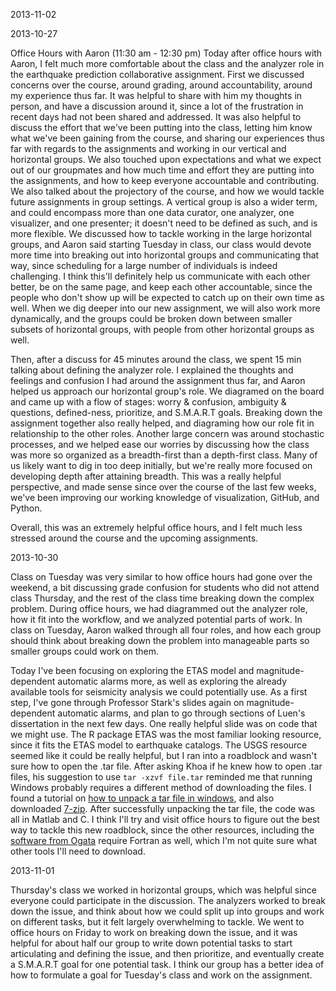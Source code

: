 2013-11-02

2013-10-27

Office Hours with Aaron (11:30 am - 12:30 pm)
Today after office hours with Aaron, I felt much more comfortable about the class and the analyzer role in the earthquake prediction collaborative assignment. First we discussed concerns over the course, around grading, around accountability, around my experience thus far. It was helpful to share with him my thoughts in person, and have a discussion around it, since a lot of the frustration in recent days had not been shared and addressed. It was also helpful to discuss the effort that we've been putting into the class, letting him know what we've been gaining from the course, and sharing our experiences thus far with regards to the assignments and working in our vertical and horizontal groups. We also touched upon expectations and what we expect out of our groupmates and how much time and effort they are putting into the assignments, and how to keep everyone accountable and contributing. We also talked about the projectory of the course, and how we would tackle future assignments in group settings. A vertical group is also a wider term, and could encompass more than one data curator, one analyzer, one visualizer, and one presenter; it doesn't need to be defined as such, and is more flexible. We discussed how to tackle working in the large horizontal groups, and Aaron said starting Tuesday in class, our class would devote more time into breaking out into horizontal groups and communicating that way, since scheduling for a large number of individuals is indeed challenging. I think this'll definitely help us communicate with each other better, be on the same page, and keep each other accountable, since the people who don't show up will be expected to catch up on their own time as well. When we dig deeper into our new assignment, we will also work more dynamically, and the groups could be broken down between smaller subsets of horizontal groups, with people from other horizontal groups as well.

Then, after a discuss for 45 minutes around the class, we spent 15 min talking about defining the analyzer role. I explained the thoughts and feelings and confusion I had around the assignment thus far, and Aaron helped us approach our horizontal group's role. We diagramed on the board and came up with a flow of stages: worry & confusion, ambiguity & questions, defined-ness, prioritize, and S.M.A.R.T goals. Breaking down the assignment together also really helped, and diagraming how our role fit in relationship to the other roles. Another large concern was around stochastic processes, and we helped ease our worries by discussing how the class was more so organized as a breadth-first than a depth-first class. Many of us likely want to dig in too deep initially, but we're really more focused on developing depth after attaining breadth. This was a really helpful perspective, and made sense since over the course of the last few weeks, we've been improving our working knowledge of visualization, GitHub, and Python.

Overall, this was an extremely helpful office hours, and I felt much less stressed around the course and the upcoming assignments.

2013-10-30

Class on Tuesday was very similar to how office hours had gone over the weekend, a bit discussing grade confusion for students who did not attend class Thursday, and the rest of the class time breaking down the complex problem. During office hours, we had diagrammed out the analyzer role, how it fit into the workflow, and we analyzed potential parts of work. In class on Tuesday, Aaron walked through all four roles, and how each group should think about breaking down the problem into manageable parts so smaller groups could work on them. 

Today I've been focusing on exploring the ETAS model and magnitude-dependent automatic alarms more, as well as exploring the already available tools for seismicity analysis we could potentially use. As a first step, I've gone through Professor Stark's slides again on magnitude-dependent automatic alarms, and plan to go through sections of Luen's dissertation in the next few days. One really helpful slide was on code that we might use. The R package ETAS was the most familiar looking resource, since it fits the ETAS model to earthquake catalogs. The USGS resource seemed like it could be really helpful, but I ran into a roadblock and wasn't sure how to open the .tar file. After asking Khoa if he knew how to open .tar files, his suggestion to use ```tar -xzvf file.tar``` reminded me that running Windows probably requires a different method of downloading the files. I found a tutorial on <a href="http://www.haskell.org/haskellwiki/How_to_unpack_a_tar_file_in_windows">how to unpack a tar file in windows</a>, and also downloaded <a href="http://www.7-zip.org/">7-zip</a>. After successfully unpacking the tar file, the code was all in Matlab and C. I think I'll try and visit office hours to figure out the best way to tackle this new roadblock, since the other resources, including the <a href="http:
//www.ism.ac.jp/~ogata/Ssg/ssg_softwaresE.html">software from Ogata</a> require Fortran as well, which I'm not quite sure what other tools I'll need to download.

2013-11-01

Thursday's class we worked in horizontal groups, which was helpful since everyone could participate in the discussion. The analyzers worked to break down the issue, and think about how we could split up into groups and work on different tasks, but it felt largely overwhelming to tackle. We went to office hours on Friday to work on breaking down the issue, and it was helpful for about half our group to write down potential tasks to start articulating and defining the issue, and then prioritize, and eventually create a S.M.A.R.T goal for one potential task. I think our group has a better idea of how to formulate a goal for Tuesday's class and work on the assignment.
